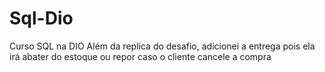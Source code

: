 # Sql-Dio
Curso SQL na DIO
Além da replica do desafio, adicionei a entrega pois ela irá abater do estoque ou repor caso o cliente cancele a compra

